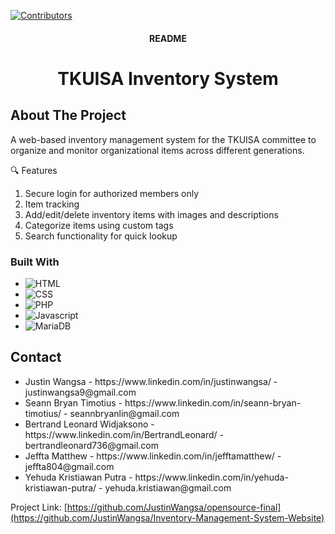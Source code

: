 <a id="readme-top"></a>

[![Contributors][contributors-shield]][contributors-url]

<!-- PROJECT LOGO -->
<div align="center">

  <h4 align="center">README</h4>

  <h1 align="center">
    TKUISA Inventory System
  </h1>
</div>

<!-- ABOUT THE PROJECT -->
## About The Project

A web-based inventory management system for the TKUISA committee to organize and monitor organizational items across different generations.

🔍 Features
1. Secure login for authorized members only
2. Item tracking
3. Add/edit/delete inventory items with images and descriptions
4. Categorize items using custom tags
5. Search functionality for quick lookup

### Built With

* ![HTML][html.js]
* ![CSS][css.js]
* ![PHP][php.js]
* ![Javascript][javascript.js]
* ![MariaDB][mariadb.js]

<!-- CONTACT -->
## Contact
<ul>
  <li>Justin Wangsa - https://www.linkedin.com/in/justinwangsa/ - justinwangsa9@gmail.com </li>
  <li>Seann Bryan Timotius - https://www.linkedin.com/in/seann-bryan-timotius/ - seannbryanlin@gmail.com </li>
  <li>Bertrand Leonard Widjaksono - https://www.linkedin.com/in/BertrandLeonard/ - bertrandleonard736@gmail.com</li>
  <li>Jeffta Matthew - https://www.linkedin.com/in/jefftamatthew/ - jeffta804@gmail.com</li>
  <li>Yehuda Kristiawan Putra - https://www.linkedin.com/in/yehuda-kristiawan-putra/ - yehuda.kristiawan@gmail.com</li>

</ul>

Project Link: [https://github.com/JustinWangsa/opensource-final](https://github.com/JustinWangsa/Inventory-Management-System-Website)




[contributors-shield]: https://img.shields.io/github/contributors/JustinWangsa/opensource-final?style=for-the-badge
[contributors-url]: https://github.com/JustinWangsa/opensource-final/graphs/contributors

[product-screenshot]: images/screenshot.png

[php.js]: https://img.shields.io/badge/PHP-777BB4?logo=php&logoColor=white
[javascript.js]: https://shields.io/badge/JavaScript-F7DF1E?logo=JavaScript&logoColor=000&style=flat-square
[mariadb.js]: https://img.shields.io/badge/MariaDB-003545?style=for-the-badge&logo=mariadb&logoColor=white
[html.js]: https://shields.io/badge/HTML-f06529?logo=html5&logoColor=white&labelColor=f06529
[css.js]: https://img.shields.io/badge/CSS-1572B6?style=for-the-badge&logo=css&logoColor=white

